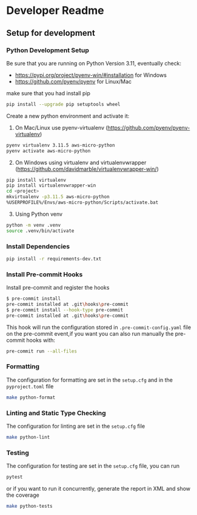 # Developer Readme

## Setup for development

### Python Development Setup

Be sure that you are running on Python Version 3.11, eventually check:

- <https://pypi.org/project/pyenv-win/#installation> for Windows
- <https://github.com/pyenv/pyenv> for Linux/Mac

make sure that you had install pip

```bash
pip install --upgrade pip setuptools wheel
```

Create a new python environment and activate it:

1. On Mac/Linux use pyenv-virtualenv (<https://github.com/pyenv/pyenv-virtualenv>)

```bash
pyenv virtualenv 3.11.5 aws-micro-python
pyenv activate aws-micro-python
```

2. On Windows using virtualenv and virtualenvwrapper (<https://github.com/davidmarble/virtualenvwrapper-win/>)

```bash
pip install virtualenv
pip install virtualenvwrapper-win
cd <project>
mkvirtualenv -p3.11.5 aws-micro-python
%USERPROFILE%/Envs/aws-micro-python/Scripts/activate.bat
```

3. Using Python venv

```bash
python -m venv .venv
source .venv/bin/activate
```

### Install Dependencies

```bash
pip install -r requirements-dev.txt
```

### Install Pre-commit Hooks

Install pre-commit and register the hooks

```bash
$ pre-commit install
pre-commit installed at .git\hooks\pre-commit
$ pre-commit install --hook-type pre-commit
pre-commit installed at .git\hooks\pre-commit
```

This hook will run the configuration stored in `.pre-commit-config.yaml` file on the pre-commit event,if you want you can also run manually the pre-commit hooks with:

```bash
pre-commit run --all-files
```

### Formatting

The configuration for formatting are set in the `setup.cfg` and in the `pyproject.toml` file

```bash
make python-format
```

### Linting and Static Type Checking

The configuration for linting are set in the `setup.cfg` file

```bash
make python-lint
```

### Testing

The configuration for testing are set in the `setup.cfg` file, you can run

```bash
pytest
```

or if you want to run it concurrently, generate the report in XML and show the coverage

```bash
make python-tests
```
